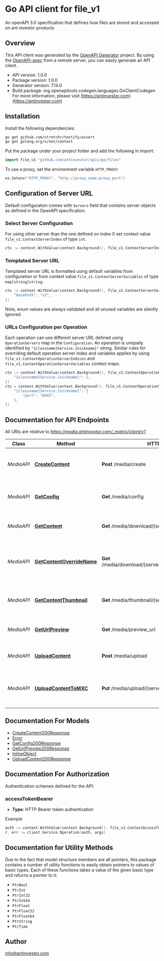 # Go API client for file_v1

An openAPI 3.0 specification that defines how files are stored and accessed on ant investor products

## Overview
This API client was generated by the [OpenAPI Generator](https://openapi-generator.tech) project.  By using the [OpenAPI-spec](https://www.openapis.org/) from a remote server, you can easily generate an API client.

- API version: 1.0.0
- Package version: 1.0.0
- Generator version: 7.14.0
- Build package: org.openapitools.codegen.languages.GoClientCodegen
For more information, please visit [https://antinvestor.com](https://antinvestor.com)

## Installation

Install the following dependencies:

```sh
go get github.com/stretchr/testify/assert
go get golang.org/x/net/context
```

Put the package under your project folder and add the following in import:

```go
import file_v1 "github.com/antinvestor/apis/go/files"
```

To use a proxy, set the environment variable `HTTP_PROXY`:

```go
os.Setenv("HTTP_PROXY", "http://proxy_name:proxy_port")
```

## Configuration of Server URL

Default configuration comes with `Servers` field that contains server objects as defined in the OpenAPI specification.

### Select Server Configuration

For using other server than the one defined on index 0 set context value `file_v1.ContextServerIndex` of type `int`.

```go
ctx := context.WithValue(context.Background(), file_v1.ContextServerIndex, 1)
```

### Templated Server URL

Templated server URL is formatted using default variables from configuration or from context value `file_v1.ContextServerVariables` of type `map[string]string`.

```go
ctx := context.WithValue(context.Background(), file_v1.ContextServerVariables, map[string]string{
	"basePath": "v2",
})
```

Note, enum values are always validated and all unused variables are silently ignored.

### URLs Configuration per Operation

Each operation can use different server URL defined using `OperationServers` map in the `Configuration`.
An operation is uniquely identified by `"{classname}Service.{nickname}"` string.
Similar rules for overriding default operation server index and variables applies by using `file_v1.ContextOperationServerIndices` and `file_v1.ContextOperationServerVariables` context maps.

```go
ctx := context.WithValue(context.Background(), file_v1.ContextOperationServerIndices, map[string]int{
	"{classname}Service.{nickname}": 2,
})
ctx = context.WithValue(context.Background(), file_v1.ContextOperationServerVariables, map[string]map[string]string{
	"{classname}Service.{nickname}": {
		"port": "8443",
	},
})
```

## Documentation for API Endpoints

All URIs are relative to *https://media.antinvestor.com/_matrix/client/v1*

Class | Method | HTTP request | Description
------------ | ------------- | ------------- | -------------
*MediaAPI* | [**CreateContent**](docs/MediaAPI.md#createcontent) | **Post** /media/create | Create a new &#x60;mxc://&#x60; URI without uploading the content.
*MediaAPI* | [**GetConfig**](docs/MediaAPI.md#getconfig) | **Get** /media/config | Get the configuration for the content repository.
*MediaAPI* | [**GetContent**](docs/MediaAPI.md#getcontent) | **Get** /media/download/{serverName}/{mediaId} | Download content from the content repository.
*MediaAPI* | [**GetContentOverrideName**](docs/MediaAPI.md#getcontentoverridename) | **Get** /media/download/{serverName}/{mediaId}/{fileName} | Download content from the content repository overriding the file name.
*MediaAPI* | [**GetContentThumbnail**](docs/MediaAPI.md#getcontentthumbnail) | **Get** /media/thumbnail/{serverName}/{mediaId} | Download a thumbnail of content from the content repository
*MediaAPI* | [**GetUrlPreview**](docs/MediaAPI.md#geturlpreview) | **Get** /media/preview_url | Get information about a URL for a client
*MediaAPI* | [**UploadContent**](docs/MediaAPI.md#uploadcontent) | **Post** /media/upload | Upload some content to the content repository.
*MediaAPI* | [**UploadContentToMXC**](docs/MediaAPI.md#uploadcontenttomxc) | **Put** /media/upload/{serverName}/{mediaId} | Upload content to an &#x60;mxc://&#x60; URI that was created earlier.


## Documentation For Models

 - [CreateContent200Response](docs/CreateContent200Response.md)
 - [Error](docs/Error.md)
 - [GetConfig200Response](docs/GetConfig200Response.md)
 - [GetUrlPreview200Response](docs/GetUrlPreview200Response.md)
 - [InlineObject](docs/InlineObject.md)
 - [UploadContent200Response](docs/UploadContent200Response.md)


## Documentation For Authorization


Authentication schemes defined for the API:
### accessTokenBearer

- **Type**: HTTP Bearer token authentication

Example

```go
auth := context.WithValue(context.Background(), file_v1.ContextAccessToken, "BEARER_TOKEN_STRING")
r, err := client.Service.Operation(auth, args)
```


## Documentation for Utility Methods

Due to the fact that model structure members are all pointers, this package contains
a number of utility functions to easily obtain pointers to values of basic types.
Each of these functions takes a value of the given basic type and returns a pointer to it:

* `PtrBool`
* `PtrInt`
* `PtrInt32`
* `PtrInt64`
* `PtrFloat`
* `PtrFloat32`
* `PtrFloat64`
* `PtrString`
* `PtrTime`

## Author

info@antinvestor.com

